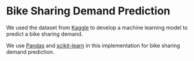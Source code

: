# Bike Sharing Demand Prediction

We used the dataset from [Kaggle](https://www.kaggle.com/c/bike-sharing-demand/overview) to develop a machine learning model to predict a bike sharing demand. 

We use [Pandas](https://pandas.pydata.org/) and [scikit-learn](https://scikit-learn.org/stable/) in this implementation for bike sharing demand prediction.
